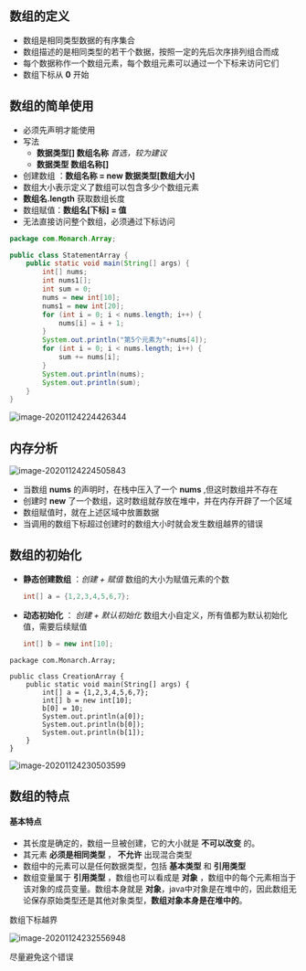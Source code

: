 ## 数组的定义

- 数组是相同类型数据的有序集合
- 数组描述的是相同类型的若干个数据，按照一定的先后次序排列组合而成
- 每个数据称作一个数组元素，每个数组元素可以通过一个下标来访问它们
- 数组下标从 **0** 开始



## 数组的简单使用

- 必须先声明才能使用
- 写法
    - **数据类型[]	数组名称**     		*首选，较为建议* 
    - **数据类型      数组名称[]** 
- 创建数组 ：**数组名称    =    new 数据类型[数组大小]** 
- 数组大小表示定义了数组可以包含多少个数组元素
- **数组名.length** 获取数组长度
- 数组赋值：**数组名[下标] = 值** 
- 无法直接访问整个数组，必须通过下标访问

```java
package com.Monarch.Array;

public class StatementArray {
    public static void main(String[] args) {
        int[] nums;
        int nums1[];
        int sum = 0;
        nums = new int[10];
        nums1 = new int[20];
        for (int i = 0; i < nums.length; i++) {
            nums[i] = i + 1;
        }
        System.out.println("第5个元素为"+nums[4]);
        for (int i = 0; i < nums.length; i++) {
            sum += nums[i];
        }
        System.out.println(nums);
        System.out.println(sum);
    }
}
```

![image-20201124224426344](https://img2020.cnblogs.com/blog/2213660/202011/2213660-20201124224427076-1012446688.png)



## 内存分析

![image-20201124224505843](https://img2020.cnblogs.com/blog/2213660/202011/2213660-20201124224506426-1502550529.png)

- 当数组 **nums** 的声明时，在栈中压入了一个 **nums** ,但这时数组并不存在
- 创建时 **new** 了一个数组，这时数组就存放在堆中，并在内存开辟了一个区域
- 数组赋值时，就在上述区域中放置数据
- 当调用的数组下标超过创建时的数组大小时就会发生数组越界的错误



## 数组的初始化

- **静态创建数组** ：*创建 + 赋值* 		数组的大小为赋值元素的个数

    ```java
    int[] a = {1,2,3,4,5,6,7};
    ```

- **动态初始化** ： *创建 + 默认初始化*    数组大小自定义，所有值都为默认初始化值，需要后续赋值

    ```java
    int[] b = new int[10];
    ```

```
package com.Monarch.Array;

public class CreationArray {
    public static void main(String[] args) {
        int[] a = {1,2,3,4,5,6,7};
        int[] b = new int[10];
        b[0] = 10;
        System.out.println(a[0]);
        System.out.println(b[0]);
        System.out.println(b[1]);
    }
}
```

![image-20201124230503599](https://img2020.cnblogs.com/blog/2213660/202011/2213660-20201124230504035-422583940.png)



## 数组的特点

#### 基本特点

- 其长度是确定的，数组一旦被创建，它的大小就是 **不可以改变** 的。
- 其元素 **必须是相同类型** ， **不允许** 出现混合类型
- 数组中的元素可以是任何数据类型，包括 **基本类型** 和 **引用类型** 
- 数组变量属于 **引用类型** ，数组也可以看成是 **对象** ，数组中的每个元素相当于该对象的成员变量。数组本身就是 **对象**，java中对象是在堆中的，因此数组无论保存原始类型还是其他对象类型，**数组对象本身是在堆中的**。

 

数组下标越界

![image-20201124232556948](https://img2020.cnblogs.com/blog/2213660/202011/2213660-20201124232557440-951679731.png)

尽量避免这个错误